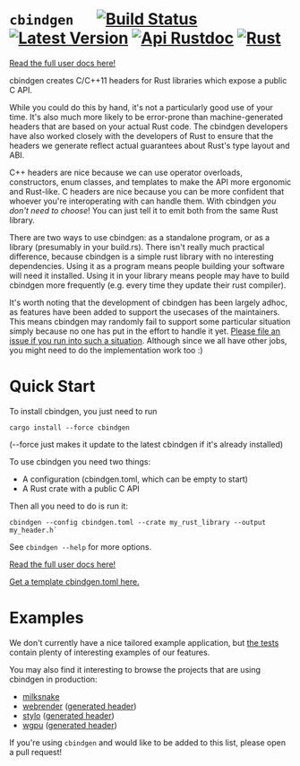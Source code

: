 # `cbindgen` &emsp; [![Build Status]][travis] [![Latest Version]][crates.io] [![Api Rustdoc]][rustdoc] [![Rust](https://img.shields.io/badge/rust-1.32%2B-blue.svg?maxAge=3600)](https://github.com/eqrion/cbindgen)

[Build Status]: https://api.travis-ci.org/eqrion/cbindgen.svg?branch=master
[travis]: https://travis-ci.org/eqrion/cbindgen
[Latest Version]: https://img.shields.io/crates/v/cbindgen.svg
[crates.io]: https://crates.io/crates/cbindgen
[Api Rustdoc]: https://img.shields.io/badge/api-rustdoc-blue.svg
[rustdoc]: https://docs.rs/cbindgen




[Read the full user docs here!](docs/user-guide.md)




cbindgen creates C/C++11 headers for Rust libraries which expose a public C API.

While you could do this by hand, it's not a particularly good use of your time. It's also much more likely to be error-prone than machine-generated headers that are based on your actual Rust code. The cbindgen developers have also worked closely with the developers of Rust to ensure that the headers we generate reflect actual guarantees about Rust's type layout and ABI.

C++ headers are nice because we can use operator overloads, constructors, enum classes, and templates to make the API more ergonomic and Rust-like. C headers are nice because you can be more confident that whoever you're interoperating with can handle them. With cbindgen *you don't need to choose*! You can just tell it to emit both from the same Rust library.

There are two ways to use cbindgen: as a standalone program, or as a library (presumably in your build.rs).
There isn't really much practical difference, because cbindgen is a simple rust library with no interesting dependencies. Using it as a program means people building your software will need it installed. Using it in your library means people may have to build cbindgen more frequently (e.g. every time they update their rust compiler).

It's worth noting that the development of cbindgen has been largely adhoc, as features have been added to support the usecases of the maintainers. This means cbindgen may randomly fail to support some particular situation simply because no one has put in the effort to handle it yet. [Please file an issue if you run into such a situation](https://github.com/eqrion/cbindgen/issues/new). Although since we all have other jobs, you might need to do the implementation work too :)




# Quick Start

To install cbindgen, you just need to run

```text
cargo install --force cbindgen
```

(--force just makes it update to the latest cbindgen if it's already installed)

To use cbindgen you need two things:

* A configuration (cbindgen.toml, which can be empty to start)
* A Rust crate with a public C API

Then all you need to do is run it:

```text
cbindgen --config cbindgen.toml --crate my_rust_library --output my_header.h`
```

See `cbindgen --help` for more options.

[Read the full user docs here!](docs/user-guide.md)

[Get a template cbindgen.toml here.](docs/template.toml)



# Examples

We don't currently have a nice tailored example application, but [the tests](tests/rust/) contain plenty of interesting examples of our features.

You may also find it interesting to browse the projects that are using cbindgen in production:

* [milksnake](https://github.com/getsentry/milksnake)
* [webrender](https://searchfox.org/mozilla-central/source/gfx/webrender_bindings) ([generated header](https://searchfox.org/mozilla-central/source/__GENERATED__/gfx/webrender_bindings/webrender_ffi_generated.h))
* [stylo](https://searchfox.org/mozilla-central/source/layout/style) ([generated header](https://searchfox.org/mozilla-central/source/__GENERATED__/layout/style/ServoStyleConsts.h))
* [wgpu](https://github.com/gfx-rs/wgpu/tree/master/wgpu-native) ([generated header](https://github.com/gfx-rs/wgpu/blob/master/ffi/wgpu.h))

If you're using `cbindgen` and would like to be added to this list, please open a pull request!

